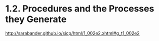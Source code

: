 # 1.2. Procedures and the Processes they Generate

http://sarabander.github.io/sicp/html/1_002e2.xhtml#g_t1_002e2
